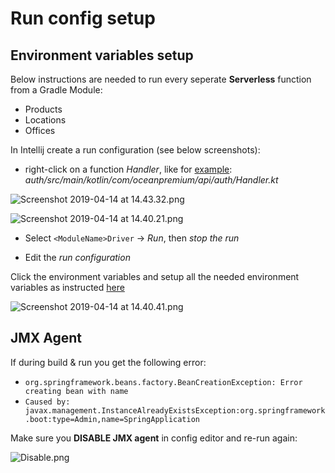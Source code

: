 # Run config setup

## Environment variables setup

Below instructions are needed to run every seperate **Serverless** function from a Gradle Module:

- Products
- Locations
- Offices

In Intellij create a run configuration (see below screenshots):

- right-click on a function _Handler_, like for [example](https://bitbucket.org/oceanpremium/ocean-premium-api/src/571f963fdbe4566a78f2688dd1566ee912cd7680/auth/src/main/kotlin/com/oceanpremium/api/auth/Handler.kt):
_auth/src/main/kotlin/com/oceanpremium/api/auth/Handler.kt_

![Screenshot 2019-04-14 at 14.43.32.png](https://bitbucket.org/repo/qEd965M/images/3090632487-Screenshot%202019-04-14%20at%2014.43.32.png)

![Screenshot 2019-04-14 at 14.40.21.png](https://bitbucket.org/repo/qEd965M/images/1635358268-Screenshot%202019-04-14%20at%2014.40.21.png)

- Select `<ModuleName>Driver` -> _Run_, then _stop the run_


- Edit the _run configuration_

Click the environment variables and setup all the needed environment variables as instructed [here](https://bitbucket.org/oceanpremium/ocean-premium-api/wiki/Home#markdown-header-environment-variables)

![Screenshot 2019-04-14 at 14.40.41.png](https://bitbucket.org/repo/qEd965M/images/814402249-Screenshot%202019-04-14%20at%2014.40.41.png)

## JMX Agent

If during build & run you get the following error:

- `org.springframework.beans.factory.BeanCreationException: Error creating bean with name `
- `Caused by: javax.management.InstanceAlreadyExistsException:org.springframework.boot:type=Admin,name=SpringApplication`

Make sure you **DISABLE JMX agent** in config editor and re-run again:

![Disable.png](https://bitbucket.org/repo/qEd965M/images/147241789-Disable.png)